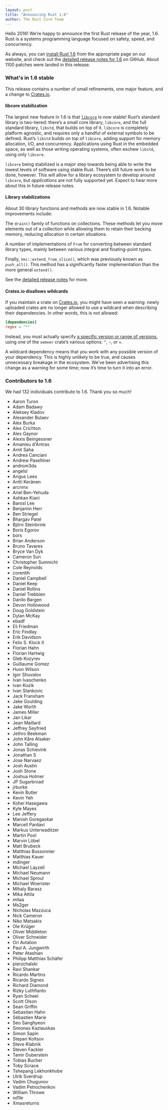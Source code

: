 ```yaml
---
layout: post
title: "Announcing Rust 1.6"
author: The Rust Core Team
---
```


Hello 2016! We’re happy to announce the first Rust release of the year, 1.6.
Rust is a systems programming language focused on safety, speed, and
concurrency.

As always, you can [install Rust 1.6][install] from the appropriate page on our
website, and check out the [detailed release notes for 1.6][notes] on GitHub.
About 1100 patches were landed in this release.

[install]: http://www.rust-lang.org/install.html
[notes]: https://github.com/rust-lang/rust/blob/stable/RELEASES.md#version-160-2016-01-21

### What's in 1.6 stable

This release contains a number of small refinements, one major feature, and
a change to [Crates.io](https://crates.io).

#### libcore stabilization

The largest new feature in 1.6 is that [`libcore`] is now stable! Rust’s
standard library is two-tiered: there’s a small core library, `libcore`, and
the full standard library, `libstd`, that builds on top of it. `libcore` is
completely platform agnostic, and requires only a handful of external symbols
to be defined. Rust’s `libstd` builds on top of `libcore`, adding support for
memory allocation, I/O, and concurrency. Applications using Rust in the
embedded space, as well as those writing operating systems, often eschew
`libstd`, using only `libcore`.

[`libcore`]: http://doc.rust-lang.org/nightly/core/

`libcore` being stabilized is a major step towards being able to write the
lowest levels of software using stable Rust. There’s still future work to be
done, however. This will allow for a library ecosystem to develop around
`libcore`, but _applications_ are not fully supported yet. Expect to hear more
about this in future release notes.

#### Library stabilizations

About 30 library functions and methods are now stable in 1.6. Notable
improvements include:

The `drain()` family of functions on collections. These methods let you move
elements out of a collection while allowing them to retain their backing
memory, reducing allocation in certain situations.

A number of implementations of `From` for converting between standard library
types, mainly between various integral and floating-point types.

Finally, `Vec::extend_from_slice()`, which was previously known as
`push_all()`. This method has a significantly faster implementation than the
more general `extend()`.

See the [detailed release notes][notes] for more.

#### Crates.io disallows wildcards

If you maintain a crate on [Crates.io](https://crates.io), you might have seen
a warning: newly uploaded crates are no longer allowed to use a wildcard when
describing their dependencies. In other words, this is not allowed:

```toml
[dependencies]
regex = "*"
```

Instead, you must actually specify [a specific version or range of
versions][versions], using one of the `semver` crate’s various options: `^`,
`~`, or `=`.

[versions]: http://doc.crates.io/crates-io.html#using-cratesio-based-crates

A wildcard dependency means that you work with any possible version of your
dependency. This is highly unlikely to be true, and causes unnecessary breakage
in the ecosystem. We’ve been advertising this change as a warning for some time;
now it’s time to turn it into an error.

### Contributors to 1.6

We had 132 individuals contribute to 1.6. Thank you so much!

* Aaron Turon
* Adam Badawy
* Aleksey Kladov
* Alexander Bulaev
* Alex Burka
* Alex Crichton
* Alex Gaynor
* Alexis Beingessner
* Amanieu d'Antras
* Amit Saha
* Andrea Canciani
* Andrew Paseltiner
* androm3da
* angelsl
* Angus Lees
* Antti Keränen
* arcnmx
* Ariel Ben-Yehuda
* Ashkan Kiani
* Barosl Lee
* Benjamin Herr
* Ben Striegel
* Bhargav Patel
* Björn Steinbrink
* Boris Egorov
* bors
* Brian Anderson
* Bruno Tavares
* Bryce Van Dyk
* Cameron Sun
* Christopher Sumnicht
* Cole Reynolds
* corentih
* Daniel Campbell
* Daniel Keep
* Daniel Rollins
* Daniel Trebbien
* Danilo Bargen
* Devon Hollowood
* Doug Goldstein
* Dylan McKay
* ebadf
* Eli Friedman
* Eric Findlay
* Erik Davidson
* Felix S. Klock II
* Florian Hahn
* Florian Hartwig
* Gleb Kozyrev
* Guillaume Gomez
* Huon Wilson
* Igor Shuvalov
* Ivan Ivaschenko
* Ivan Kozik
* Ivan Stankovic
* Jack Fransham
* Jake Goulding
* Jake Worth
* James Miller
* Jan Likar
* Jean Maillard
* Jeffrey Seyfried
* Jethro Beekman
* John Kåre Alsaker
* John Talling
* Jonas Schievink
* Jonathan S
* Jose Narvaez
* Josh Austin
* Josh Stone
* Joshua Holmer
* JP Sugarbroad
* jrburke
* Kevin Butler
* Kevin Yeh
* Kohei Hasegawa
* Kyle Mayes
* Lee Jeffery
* Manish Goregaokar
* Marcell Pardavi
* Markus Unterwaditzer
* Martin Pool
* Marvin Löbel
* Matt Brubeck
* Matthias Bussonnier
* Matthias Kauer
* mdinger
* Michael Layzell
* Michael Neumann
* Michael Sproul
* Michael Woerister
* Mihaly Barasz
* Mika Attila
* mitaa
* Ms2ger
* Nicholas Mazzuca
* Nick Cameron
* Niko Matsakis
* Ole Krüger
* Oliver Middleton
* Oliver Schneider
* Ori Avtalion
* Paul A. Jungwirth
* Peter Atashian
* Philipp Matthias Schäfer
* pierzchalski
* Ravi Shankar
* Ricardo Martins
* Ricardo Signes
* Richard Diamond
* Rizky Luthfianto
* Ryan Scheel
* Scott Olson
* Sean Griffin
* Sebastian Hahn
* Sébastien Marie
* Seo Sanghyeon
* Simonas Kazlauskas
* Simon Sapin
* Stepan Koltsov
* Steve Klabnik
* Steven Fackler
* Tamir Duberstein
* Tobias Bucher
* Toby Scrace
* Tshepang Lekhonkhobe
* Ulrik Sverdrup
* Vadim Chugunov
* Vadim Petrochenkov
* William Throwe
* xd1le
* Xmasreturns
